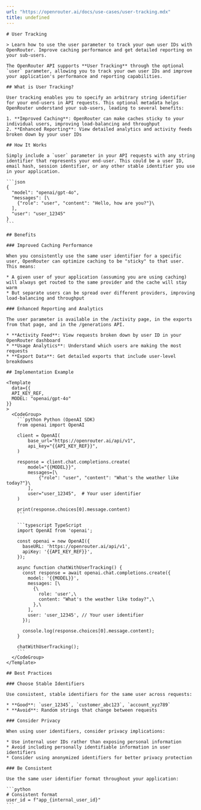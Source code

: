 ```yaml
---
url: "https://openrouter.ai/docs/use-cases/user-tracking.mdx"
title: undefined
---
```


````
# User Tracking

> Learn how to use the user parameter to track your own user IDs with OpenRouter. Improve caching performance and get detailed reporting on your sub-users.

The OpenRouter API supports **User Tracking** through the optional `user` parameter, allowing you to track your own user IDs and improve your application's performance and reporting capabilities.

## What is User Tracking?

User tracking enables you to specify an arbitrary string identifier for your end-users in API requests. This optional metadata helps OpenRouter understand your sub-users, leading to several benefits:

1. **Improved Caching**: OpenRouter can make caches sticky to your individual users, improving load-balancing and throughput
2. **Enhanced Reporting**: View detailed analytics and activity feeds broken down by your user IDs

## How It Works

Simply include a `user` parameter in your API requests with any string identifier that represents your end-user. This could be a user ID, email hash, session identifier, or any other stable identifier you use in your application.

```json
{
  "model": "openai/gpt-4o",
  "messages": [\
    {"role": "user", "content": "Hello, how are you?"}\
  ],
  "user": "user_12345"
}
```

## Benefits

### Improved Caching Performance

When you consistently use the same user identifier for a specific user, OpenRouter can optimize caching to be "sticky" to that user. This means:

* A given user of your application (assuming you are using caching) will always get routed to the same provider and the cache will stay warm
* But separate users can be spread over different providers, improving load-balancing and throughput

### Enhanced Reporting and Analytics

The user parameter is available in the /activity page, in the exports from that page, and in the /generations API.

* **Activity Feed**: View requests broken down by user ID in your OpenRouter dashboard
* **Usage Analytics**: Understand which users are making the most requests
* **Export Data**: Get detailed exports that include user-level breakdowns

## Implementation Example

<Template
  data={{
  API_KEY_REF,
  MODEL: "openai/gpt-4o"
}}
>
  <CodeGroup>
    ```python Python (OpenAI SDK)
    from openai import OpenAI

    client = OpenAI(
        base_url="https://openrouter.ai/api/v1",
        api_key="{{API_KEY_REF}}",
    )

    response = client.chat.completions.create(
        model="{{MODEL}}",
        messages=[\
            {"role": "user", "content": "What's the weather like today?"}\
        ],
        user="user_12345",  # Your user identifier
    )

    print(response.choices[0].message.content)
    ```

    ```typescript TypeScript
    import OpenAI from 'openai';

    const openai = new OpenAI({
      baseURL: 'https://openrouter.ai/api/v1',
      apiKey: '{{API_KEY_REF}}',
    });

    async function chatWithUserTracking() {
      const response = await openai.chat.completions.create({
        model: '{{MODEL}}',
        messages: [\
          {\
            role: 'user',\
            content: "What's the weather like today?",\
          },\
        ],
        user: 'user_12345', // Your user identifier
      });

      console.log(response.choices[0].message.content);
    }

    chatWithUserTracking();
    ```
  </CodeGroup>
</Template>

## Best Practices

### Choose Stable Identifiers

Use consistent, stable identifiers for the same user across requests:

* **Good**: `user_12345`, `customer_abc123`, `account_xyz789`
* **Avoid**: Random strings that change between requests

### Consider Privacy

When using user identifiers, consider privacy implications:

* Use internal user IDs rather than exposing personal information
* Avoid including personally identifiable information in user identifiers
* Consider using anonymized identifiers for better privacy protection

### Be Consistent

Use the same user identifier format throughout your application:

```python
# Consistent format
user_id = f"app_{internal_user_id}"
```

````